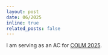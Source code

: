 ```yaml
---
layout: post
date: 06/2025
inline: true
related_posts: false
---
```


I am serving as an AC for [COLM 2025](https://colmweb.org).